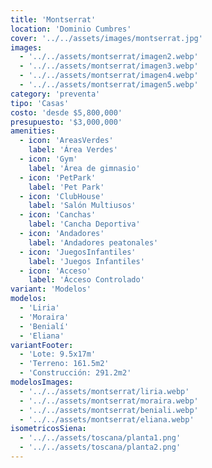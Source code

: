 ```yaml
---
title: 'Montserrat'
location: 'Dominio Cumbres'
cover: '../../assets/images/montserrat.jpg'
images:
  - '../../assets/montserrat/imagen2.webp'
  - '../../assets/montserrat/imagen3.webp'
  - '../../assets/montserrat/imagen4.webp'
  - '../../assets/montserrat/imagen5.webp'
category: 'preventa'
tipo: 'Casas'
costo: 'desde $5,800,000'
presupuesto: '$3,000,000'
amenities:
  - icon: 'AreasVerdes'
    label: 'Área Verdes'
  - icon: 'Gym'
    label: 'Área de gimnasio'
  - icon: 'PetPark'
    label: 'Pet Park'
  - icon: 'ClubHouse'
    label: 'Salón Multiusos'
  - icon: 'Canchas'
    label: 'Cancha Deportiva'
  - icon: 'Andadores'
    label: 'Andadores peatonales'
  - icon: 'JuegosInfantiles'
    label: 'Juegos Infantiles'
  - icon: 'Acceso'
    label: 'Ácceso Controlado'
variant: 'Modelos'
modelos:
  - 'Liria'
  - 'Moraira'
  - 'Benialí'
  - 'Eliana'
variantFooter:
  - 'Lote: 9.5x17m'
  - 'Terreno: 161.5m2'
  - 'Construcción: 291.2m2'
modelosImages:
  - '../../assets/montserrat/liria.webp'
  - '../../assets/montserrat/moraira.webp'
  - '../../assets/montserrat/beniali.webp'
  - '../../assets/montserrat/eliana.webp'
isometricosSiena:
  - '../../assets/toscana/planta1.png'
  - '../../assets/toscana/planta2.png'
---
```

